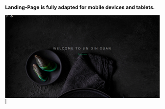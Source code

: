 ### Landing-Page is fully adapted for mobile devices and tablets.


<img src="https://github.com/melvin-rulit/Landing-Page/blob/master/images/scrinshot.png" width="1250">|
